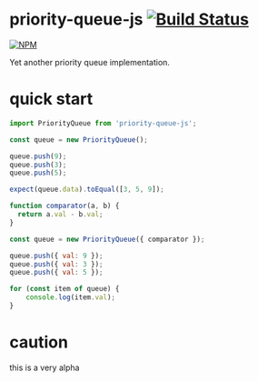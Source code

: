 # priority-queue-js [![Build Status](https://travis-ci.org/alxpy/priority-queue-js.svg?branch=master)](https://travis-ci.org/alxpy/priority-queue-js)
[![NPM](https://nodei.co/npm/priority-queue-js.png?mini=true)](https://nodei.co/npm/priority-queue-js/)

Yet another priority queue implementation.

# quick start
```js
import PriorityQueue from 'priority-queue-js';

const queue = new PriorityQueue();

queue.push(9);
queue.push(3);
queue.push(5);

expect(queue.data).toEqual([3, 5, 9]);
```

```js
function comparator(a, b) {
  return a.val - b.val;
}

const queue = new PriorityQueue({ comparator });

queue.push({ val: 9 });
queue.push({ val: 3 });
queue.push({ val: 5 });

for (const item of queue) {
    console.log(item.val);
}
```

# caution
this is a very alpha
